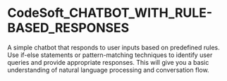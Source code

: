 # CodeSoft_CHATBOT_WITH_RULE-BASED_RESPONSES
A simple chatbot that responds to user inputs based on
predefined rules. Use if-else statements or pattern-matching
techniques to identify user queries and provide appropriate
responses. This will give you a basic understanding of natural
language processing and conversation flow.
